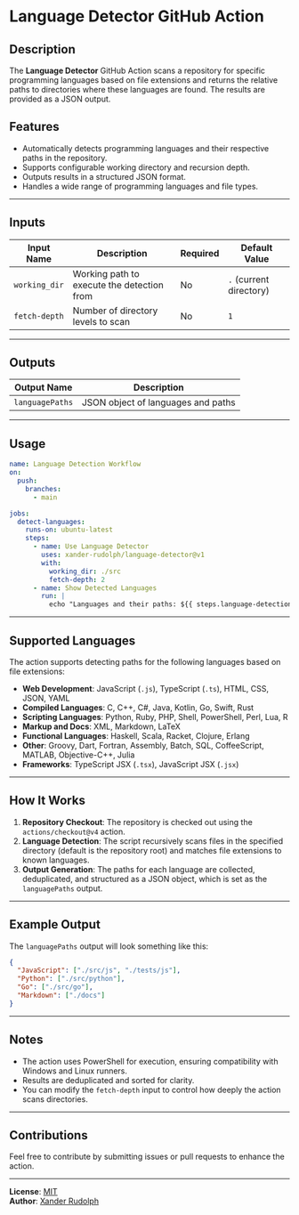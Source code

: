 # Language Detector GitHub Action

## Description
The **Language Detector** GitHub Action scans a repository for specific programming languages based on file extensions and returns the relative paths to directories where these languages are found. The results are provided as a JSON output.

## Features
- Automatically detects programming languages and their respective paths in the repository.
- Supports configurable working directory and recursion depth.
- Outputs results in a structured JSON format.
- Handles a wide range of programming languages and file types.

---

## Inputs

| Input Name    | Description                                | Required | Default Value |
|---------------|--------------------------------------------|----------|---------------|
| `working_dir` | Working path to execute the detection from | No       | `.` (current directory) |
| `fetch-depth` | Number of directory levels to scan         | No       | `1`           |

---

## Outputs

| Output Name      | Description                        |
|-------------------|------------------------------------|
| `languagePaths`   | JSON object of languages and paths |

---

## Usage

```yaml
name: Language Detection Workflow
on:
  push:
    branches:
      - main

jobs:
  detect-languages:
    runs-on: ubuntu-latest
    steps:
      - name: Use Language Detector
        uses: xander-rudolph/language-detector@v1
        with:
          working_dir: ./src
          fetch-depth: 2
      - name: Show Detected Languages
        run: |
          echo "Languages and their paths: ${{ steps.language-detection.outputs.languagePaths }}"
```

---

## Supported Languages

The action supports detecting paths for the following languages based on file extensions:

- **Web Development**: JavaScript (`.js`), TypeScript (`.ts`), HTML, CSS, JSON, YAML
- **Compiled Languages**: C, C++, C#, Java, Kotlin, Go, Swift, Rust
- **Scripting Languages**: Python, Ruby, PHP, Shell, PowerShell, Perl, Lua, R
- **Markup and Docs**: XML, Markdown, LaTeX
- **Functional Languages**: Haskell, Scala, Racket, Clojure, Erlang
- **Other**: Groovy, Dart, Fortran, Assembly, Batch, SQL, CoffeeScript, MATLAB, Objective-C++, Julia
- **Frameworks**: TypeScript JSX (`.tsx`), JavaScript JSX (`.jsx`)

---

## How It Works

1. **Repository Checkout**: The repository is checked out using the `actions/checkout@v4` action.
2. **Language Detection**: The script recursively scans files in the specified directory (default is the repository root) and matches file extensions to known languages.
3. **Output Generation**: The paths for each language are collected, deduplicated, and structured as a JSON object, which is set as the `languagePaths` output.

---

## Example Output

The `languagePaths` output will look something like this:

```json
{
  "JavaScript": ["./src/js", "./tests/js"],
  "Python": ["./src/python"],
  "Go": ["./src/go"],
  "Markdown": ["./docs"]
}
```

---

## Notes
- The action uses PowerShell for execution, ensuring compatibility with Windows and Linux runners.
- Results are deduplicated and sorted for clarity.
- You can modify the `fetch-depth` input to control how deeply the action scans directories.

---

## Contributions
Feel free to contribute by submitting issues or pull requests to enhance the action.

---

**License**: [MIT](LICENSE)  
**Author**: [Xander Rudolph](https://github.com/xander-rudolph)
